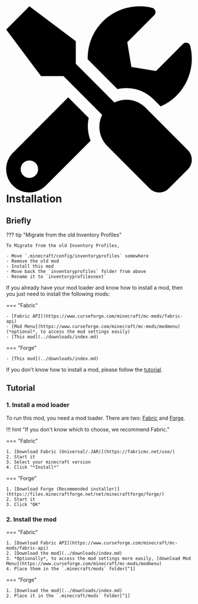 # <span class="twemoji"><svg xmlns="http://www.w3.org/2000/svg" viewBox="0 0 512 512"><path d="M501.1 395.7 384 278.6c-23.1-23.1-57.6-27.6-85.4-13.9L192 158.1V96L64 0 0 64l96 128h62.1l106.6 106.6c-13.6 27.8-9.2 62.3 13.9 85.4l117.1 117.1c14.6 14.6 38.2 14.6 52.7 0l52.7-52.7c14.5-14.6 14.5-38.2 0-52.7zM331.7 225c28.3 0 54.9 11 74.9 31l19.4 19.4c15.8-6.9 30.8-16.5 43.8-29.5 37.1-37.1 49.7-89.3 37.9-136.7-2.2-9-13.5-12.1-20.1-5.5l-74.4 74.4-67.9-11.3L334 98.9l74.4-74.4c6.6-6.6 3.4-17.9-5.7-20.2-47.4-11.7-99.6.9-136.6 37.9-28.5 28.5-41.9 66.1-41.2 103.6l82.1 82.1c8.1-1.9 16.5-2.9 24.7-2.9zm-103.9 82-56.7-56.7L18.7 402.8c-25 25-25 65.5 0 90.5s65.5 25 90.5 0l123.6-123.6c-7.6-19.9-9.9-41.6-5-62.7zM64 472c-13.2 0-24-10.8-24-24 0-13.3 10.7-24 24-24s24 10.7 24 24c0 13.2-10.7 24-24 24z"></path></svg></span> Installation

## Briefly

??? tip "Migrate from the old Inventory Profiles"

    To Migrate from the old Inventory Profiles,

    - Move `.minecraft/config/inventoryprofiles` somewhere
    - Remove the old mod
    - Install this mod
    - Move back the `inventoryprofiles` folder from above
    - Rename it to `inventoryprofilesnext`

If you already have your mod loader and know how to install a mod, then you just need to install the following mods:

=== "Fabric"

    - [Fabric API](https://www.curseforge.com/minecraft/mc-mods/fabric-api)
    - [Mod Menu](https://www.curseforge.com/minecraft/mc-mods/modmenu) (*optional*, to access the mod settings easily)
    - [This mod](../downloads/index.md)

=== "Forge"

    - [This mod](../downloads/index.md)

If you don't know how to install a mod, please follow the [tutorial](#tutorial).

## Tutorial

### 1. Install a mod loader

To run this mod, you need a mod loader. There are two: [Fabric](https://fabricmc.net/) and [Forge](https://files.minecraftforge.net/net/minecraftforge/forge/). 

!!! hint "If you don't know which to choose, we recommend Fabric."

=== "Fabric"

    1. [Download Fabric (Universal/.JAR)](https://fabricmc.net/use/)
    2. Start it
    3. Select your minecraft version
    4. Click "*Install*"

=== "Forge"

    1. [Download Forge (Recommended installer)](https://files.minecraftforge.net/net/minecraftforge/forge/)
    2. Start it
    3. Click "OK"

### 2. Install the mod

=== "Fabric"

    1. [Download Fabric API](https://www.curseforge.com/minecraft/mc-mods/fabric-api)
    2. [Download the mod](../downloads/index.md)
    3. *Optionally*, to access the mod settings more easily, [download Mod Menu](https://www.curseforge.com/minecraft/mc-mods/modmenu)
    4. Place them in the `.minecraft/mods` folder[^1]

=== "Forge"

    1. [Download the mod](../downloads/index.md)
    2. Place it in the `.minecraft/mods` folder[^1]

[^1]:

    The default locations of the `.minecraft` folder are the following:

    - **Windows**: `%appdata%\.minecraft`, or `C:\Users\You\AppData\Roaming\.minecraft` 
    - **Linux**: `~/.minecraft`
    - **MacOS**: `~/Library/Application Support/minecraft`
